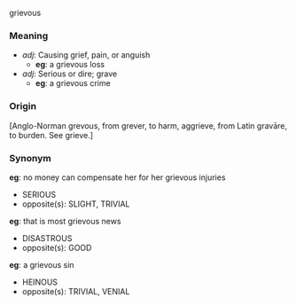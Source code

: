 grievous
### Meaning
+ _adj_: Causing grief, pain, or anguish
    + __eg__: a grievous loss
+ _adj_: Serious or dire; grave
    + __eg__: a grievous crime

### Origin

[Anglo-Norman grevous, from grever, to harm, aggrieve, from Latin gravāre, to burden. See grieve.]

### Synonym

__eg__: no money can compensate her for her grievous injuries

+ SERIOUS
+ opposite(s): SLIGHT, TRIVIAL

__eg__: that is most grievous news

+ DISASTROUS
+ opposite(s): GOOD

__eg__: a grievous sin

+ HEINOUS
+ opposite(s): TRIVIAL, VENIAL


